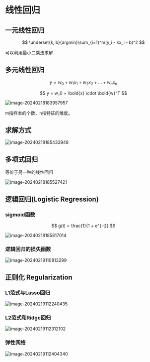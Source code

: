 # 线性回归

## 一元线性回归

$$
\underset{k, b}{argmin}\sum_{i=1}^m(y_i - kx_i - b)^2
$$

可以利用最小二乘法求解

## 多元线性回归

$$
y = w_0 + w_1x_1 + w_2x_2 + ... + w_nx_n
$$

$$
y = w_0 + \bold{x} \cdot \bold{w}^T
$$

![image-20240218183957957](https://picbed-1255660905.cos.ap-chengdu.myqcloud.com/doc/image-20240218183957957.png)

m指样本的个数，n指特征的维度。



## 求解方式

![image-20240218185433948](https://picbed-1255660905.cos.ap-chengdu.myqcloud.com/doc/image-20240218185433948.png)

## 多项式回归

等价于另一种的线性回归

![image-20240218185527421](https://picbed-1255660905.cos.ap-chengdu.myqcloud.com/doc/image-20240218185527421.png)

## 逻辑回归(Logistic Regression)

### sigmoid函数

$$
g(t) = \frac{1}{1 + e^{-t}}
$$

![image-20240218185817014](https://picbed-1255660905.cos.ap-chengdu.myqcloud.com/doc/image-20240218185817014.png)

### 逻辑回归的损失函数

![image-20240219110813299](https://picbed-1255660905.cos.ap-chengdu.myqcloud.com/doc/image-20240219110813299.png)



## 正则化 Regularization

### L1范式与Lasso回归

![image-20240219112240435](https://picbed-1255660905.cos.ap-chengdu.myqcloud.com/doc/image-20240219112240435.png)

### L2范式和Ridge回归

![image-20240219112312102](https://picbed-1255660905.cos.ap-chengdu.myqcloud.com/doc/image-20240219112312102.png)

### 弹性网络

![image-20240219112404340](https://picbed-1255660905.cos.ap-chengdu.myqcloud.com/doc/image-20240219112404340.png)